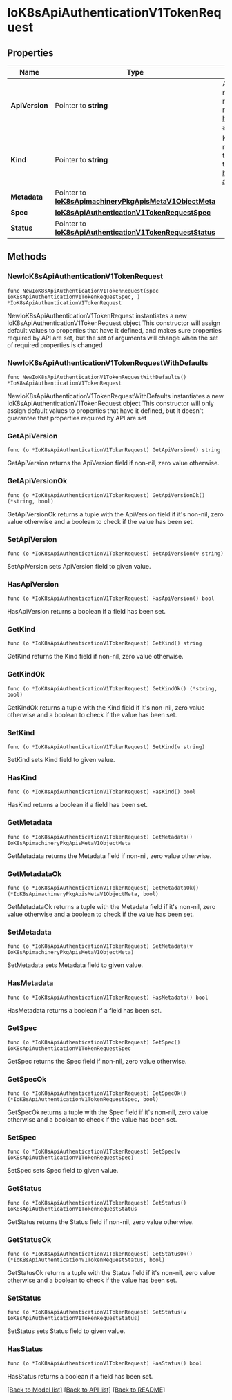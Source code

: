 # IoK8sApiAuthenticationV1TokenRequest

## Properties

Name | Type | Description | Notes
------------ | ------------- | ------------- | -------------
**ApiVersion** | Pointer to **string** | APIVersion defines the versioned schema of this representation of an object. Servers should convert recognized schemas to the latest internal value, and may reject unrecognized values. More info: https://git.k8s.io/community/contributors/devel/sig-architecture/api-conventions.md#resources | [optional] 
**Kind** | Pointer to **string** | Kind is a string value representing the REST resource this object represents. Servers may infer this from the endpoint the client submits requests to. Cannot be updated. In CamelCase. More info: https://git.k8s.io/community/contributors/devel/sig-architecture/api-conventions.md#types-kinds | [optional] 
**Metadata** | Pointer to [**IoK8sApimachineryPkgApisMetaV1ObjectMeta**](IoK8sApimachineryPkgApisMetaV1ObjectMeta.md) |  | [optional] 
**Spec** | [**IoK8sApiAuthenticationV1TokenRequestSpec**](IoK8sApiAuthenticationV1TokenRequestSpec.md) |  | 
**Status** | Pointer to [**IoK8sApiAuthenticationV1TokenRequestStatus**](IoK8sApiAuthenticationV1TokenRequestStatus.md) |  | [optional] 

## Methods

### NewIoK8sApiAuthenticationV1TokenRequest

`func NewIoK8sApiAuthenticationV1TokenRequest(spec IoK8sApiAuthenticationV1TokenRequestSpec, ) *IoK8sApiAuthenticationV1TokenRequest`

NewIoK8sApiAuthenticationV1TokenRequest instantiates a new IoK8sApiAuthenticationV1TokenRequest object
This constructor will assign default values to properties that have it defined,
and makes sure properties required by API are set, but the set of arguments
will change when the set of required properties is changed

### NewIoK8sApiAuthenticationV1TokenRequestWithDefaults

`func NewIoK8sApiAuthenticationV1TokenRequestWithDefaults() *IoK8sApiAuthenticationV1TokenRequest`

NewIoK8sApiAuthenticationV1TokenRequestWithDefaults instantiates a new IoK8sApiAuthenticationV1TokenRequest object
This constructor will only assign default values to properties that have it defined,
but it doesn't guarantee that properties required by API are set

### GetApiVersion

`func (o *IoK8sApiAuthenticationV1TokenRequest) GetApiVersion() string`

GetApiVersion returns the ApiVersion field if non-nil, zero value otherwise.

### GetApiVersionOk

`func (o *IoK8sApiAuthenticationV1TokenRequest) GetApiVersionOk() (*string, bool)`

GetApiVersionOk returns a tuple with the ApiVersion field if it's non-nil, zero value otherwise
and a boolean to check if the value has been set.

### SetApiVersion

`func (o *IoK8sApiAuthenticationV1TokenRequest) SetApiVersion(v string)`

SetApiVersion sets ApiVersion field to given value.

### HasApiVersion

`func (o *IoK8sApiAuthenticationV1TokenRequest) HasApiVersion() bool`

HasApiVersion returns a boolean if a field has been set.

### GetKind

`func (o *IoK8sApiAuthenticationV1TokenRequest) GetKind() string`

GetKind returns the Kind field if non-nil, zero value otherwise.

### GetKindOk

`func (o *IoK8sApiAuthenticationV1TokenRequest) GetKindOk() (*string, bool)`

GetKindOk returns a tuple with the Kind field if it's non-nil, zero value otherwise
and a boolean to check if the value has been set.

### SetKind

`func (o *IoK8sApiAuthenticationV1TokenRequest) SetKind(v string)`

SetKind sets Kind field to given value.

### HasKind

`func (o *IoK8sApiAuthenticationV1TokenRequest) HasKind() bool`

HasKind returns a boolean if a field has been set.

### GetMetadata

`func (o *IoK8sApiAuthenticationV1TokenRequest) GetMetadata() IoK8sApimachineryPkgApisMetaV1ObjectMeta`

GetMetadata returns the Metadata field if non-nil, zero value otherwise.

### GetMetadataOk

`func (o *IoK8sApiAuthenticationV1TokenRequest) GetMetadataOk() (*IoK8sApimachineryPkgApisMetaV1ObjectMeta, bool)`

GetMetadataOk returns a tuple with the Metadata field if it's non-nil, zero value otherwise
and a boolean to check if the value has been set.

### SetMetadata

`func (o *IoK8sApiAuthenticationV1TokenRequest) SetMetadata(v IoK8sApimachineryPkgApisMetaV1ObjectMeta)`

SetMetadata sets Metadata field to given value.

### HasMetadata

`func (o *IoK8sApiAuthenticationV1TokenRequest) HasMetadata() bool`

HasMetadata returns a boolean if a field has been set.

### GetSpec

`func (o *IoK8sApiAuthenticationV1TokenRequest) GetSpec() IoK8sApiAuthenticationV1TokenRequestSpec`

GetSpec returns the Spec field if non-nil, zero value otherwise.

### GetSpecOk

`func (o *IoK8sApiAuthenticationV1TokenRequest) GetSpecOk() (*IoK8sApiAuthenticationV1TokenRequestSpec, bool)`

GetSpecOk returns a tuple with the Spec field if it's non-nil, zero value otherwise
and a boolean to check if the value has been set.

### SetSpec

`func (o *IoK8sApiAuthenticationV1TokenRequest) SetSpec(v IoK8sApiAuthenticationV1TokenRequestSpec)`

SetSpec sets Spec field to given value.


### GetStatus

`func (o *IoK8sApiAuthenticationV1TokenRequest) GetStatus() IoK8sApiAuthenticationV1TokenRequestStatus`

GetStatus returns the Status field if non-nil, zero value otherwise.

### GetStatusOk

`func (o *IoK8sApiAuthenticationV1TokenRequest) GetStatusOk() (*IoK8sApiAuthenticationV1TokenRequestStatus, bool)`

GetStatusOk returns a tuple with the Status field if it's non-nil, zero value otherwise
and a boolean to check if the value has been set.

### SetStatus

`func (o *IoK8sApiAuthenticationV1TokenRequest) SetStatus(v IoK8sApiAuthenticationV1TokenRequestStatus)`

SetStatus sets Status field to given value.

### HasStatus

`func (o *IoK8sApiAuthenticationV1TokenRequest) HasStatus() bool`

HasStatus returns a boolean if a field has been set.


[[Back to Model list]](../README.md#documentation-for-models) [[Back to API list]](../README.md#documentation-for-api-endpoints) [[Back to README]](../README.md)



